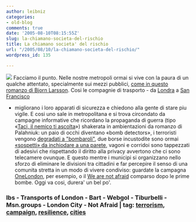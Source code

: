 ```yaml
---
author: leibniz
categories:
- old-blog
comments: true
date: '2005-08-10T08:15:55Z'
slug: la-chiamano-societa-del-rischio
title: La chiamano societa' del rischio
url: "/2005/08/10/la-chiamano-societa-del-rischio/"
wordpress_id: 135

---
```

![](http://www.london.gov.uk/onelondon/images/7-million-black-150.gif)
Facciamo il punto. Nelle nostre metropoli ormai si vive con la paura di
un qualche attentato, specialmente sui mezzi pubblici, [come in questo romanzo di Bjorn Larsson](http://www.internetbookshop.it/ser/serdsp.asp?shop=1&c=AAA9TYKKTG9AA). Cosi le compagnie di trasporto - da [Londra](http://www.tfl.gov.uk/tfl/press-centre/press-releases/press-releases-content.asp?prID=470) a [San Francisco](http://www.bart.gov/news/press/news20050809.asp)
- migliorano i loro apparati di sicurezza e chiedono alla gente di
stare piu vigile. E cosi uno sale in metropolitana e si trova
circondato da campagne informative che ricordano la propaganda di
guerra (tipo «[Taci, il nemico ti ascolta](http://www.triburibelli.org/sito/images/library/taci_il_nemico_ascolta.jpg)») shakerata in ambientazioni da romanzo di Palahniuk: un paio di occhi diventano «bomb detectors», i terroristi vengono [degradati a "bombaroli"](http://www.webgol.it/archives/000795.html), due borse incustodite sono ormai [«sospetti» da inchiodare a una parete](http://groups.msn.com/_Secure/0VAAZA1sblcZr0I4tfqOWm%219zGvzNVcOTsj8vZT764JZmbKl7sgB589zp7R2z703smBRNk%21ltc19SqwXAgA83Wunh50LXbE63Dhjxu0693ek1OMHe94lXbeixCjFScyAp/unattended_bag_poster.jpg?dc=4675530685244505304),
vagoni e corridoi sono tappezzati di adesivi che rispettando il diritto
alla privacy avvertono che ci sono telecamere ovunque. E questo mentre
i municipi si organizzano nello sforzo di eliminare le divisioni tra
cittadini e far percepire il senso di una comunita stretta in un modo
di vivere condiviso: guardate la campagna [OneLondon](http://www.london.gov.uk/onelondon/web-graphics.jsp), per esempio, o il [We are not afraid](http://www.werenotafraid.com/) comparso dopo le prime bombe. Oggi va cosi, durera' un bel po'.  



### Ibs - Transports of London - Bart - Webgol - Tiburbelli - Msn.groups - London City - Not Afraid | tag: [terrorism](http://www.technorati.com/tags/terrorism), [campaign](http://www.technorati.com/tags/campaign), [resilience](http://www.technorati.com/tags/resilience), [cities](http://www.technorati.com/tags/cities)
